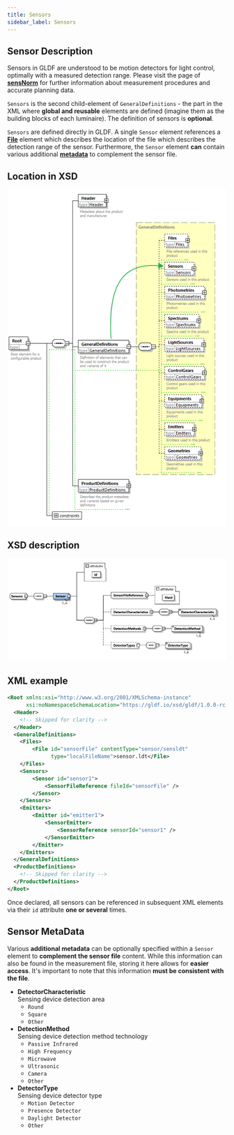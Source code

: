 ```yaml
---
title: Sensors
sidebar_label: Sensors
---
```

<!-- markdownlint-disable MD033 (no html im markdown) -->

## Sensor Description

Sensors in GLDF are understood to be motion detectors for light control, optimally with a measured detection range. Please visit the page of [**sensNorm**](https://www.sensnorm.com) for further information about measurement procedures and accurate planning data.

`Sensors` is the second child-element of `GeneralDefinitions` - the part in the XML where **global and reusable** elements are defined (imagine them as the building blocks of each luminaire). The definition of sensors is **optional**.

`Sensors` are defined directly in GLDF. A single `Sensor` element references a [**File**](/docs/structure/files.md) element which describes the location of the file which describes the detection range of the sensor. Furthermore, the `Sensor` element **can** contain various additional [**metadata**](#sensor-metadata) to complement the sensor file.

## Location in XSD

<img src="/img/docs/structure/sensors-hierarchy.webp" alt="Sensors in XSD" width="550" />

## XSD description

<img src="/img/docs/structure/sensors-xsd.webp" alt="Sensors in XSD" width="760" />

## XML example

```xml {8-9,12-14,18-20} showLineNumbers
<Root xmlns:xsi="http://www.w3.org/2001/XMLSchema-instance" 
      xsi:noNamespaceSchemaLocation="https://gldf.io/xsd/gldf/1.0.0-rc.3/gldf.xsd">
  <Header>
    <!-- Skipped for clarity -->
  </Header>
  <GeneralDefinitions>
    <Files>
        <File id="sensorFile" contentType="sensor/sensldt" 
              type="localFileName">sensor.ldt</File>
    </Files>
    <Sensors>
        <Sensor id="sensor1">
            <SensorFileReference fileId="sensorFile" />
        </Sensor>
    </Sensors>
    <Emitters>
        <Emitter id="emitter1">
            <SensorEmitter>
                <SensorReference sensorId="sensor1" />
            </SensorEmitter>
        </Emitter>
    </Emitters>
  </GeneralDefinitions>
  <ProductDefinitions>
    <!-- Skipped for clarity -->
  </ProductDefinitions>
</Root>
```

Once declared, all sensors can be referenced in subsequent XML elements via their `id` attribute **one or several** times.

## Sensor MetaData

Various **additional metadata** can be optionally specified within a `Sensor` element to **complement the sensor file** content. While this information can also be found in the measurement file, storing it here allows for **easier access**. It's important to note that this information **must be consistent with the file**.

- **DetectorCharacteristic**  
  Sensing device detection area
  - `Round`
  - `Square`
  - `Other`
- **DetectionMethod**  
  Sensing device detection method technology
  - `Passive Infrared`
  - `High Frequency`
  - `Microwave`
  - `Ultrasonic`
  - `Camera`
  - `Other`
- **DetectorType**  
  Sensing device detector type
  - `Motion Detector`
  - `Presence Detector`
  - `Daylight Detector`
  - `Other`
